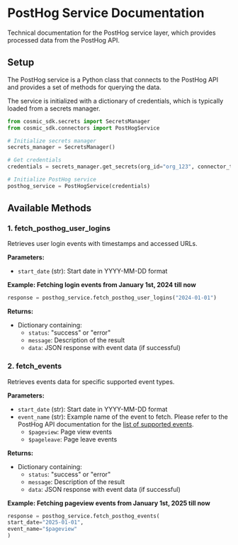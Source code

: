 # PostHog Service Documentation

Technical documentation for the PostHog service layer, which provides processed data from the PostHog API.

## Setup

The PostHog service is a Python class that connects to the PostHog API and provides a set of methods for querying the data.

The service is initialized with a dictionary of credentials, which is typically loaded from a secrets manager.

```python
from cosmic_sdk.secrets import SecretsManager
from cosmic_sdk.connectors import PostHogService

# Initialize secrets manager
secrets_manager = SecretsManager()

# Get credentials
credentials = secrets_manager.get_secrets(org_id="org_123", connector_type="posthog")

# Initialize PostHog service
posthog_service = PostHogService(credentials)
```

## Available Methods

### 1. fetch_posthog_user_logins

Retrieves user login events with timestamps and accessed URLs.

**Parameters:**
- `start_date` (str): Start date in YYYY-MM-DD format

**Example: Fetching login events from January 1st, 2024 till now**

```python
response = posthog_service.fetch_posthog_user_logins("2024-01-01")
```

**Returns:**
- Dictionary containing:
  - `status`: "success" or "error"
  - `message`: Description of the result
  - `data`: JSON response with event data (if successful)




### 2. fetch_events

Retrieves events data for specific supported event types.

**Parameters:**
- `start_date` (str): Start date in YYYY-MM-DD format
- `event_name` (str): Example name of the event to fetch. Please refer to the PostHog API documentation for the [list of supported events](https://posthog.com/docs/api/events).
  - `$pageview`: Page view events
  - `$pageleave`: Page leave events
  

**Returns:**
- Dictionary containing:
  - `status`: "success" or "error"
  - `message`: Description of the result
  - `data`: JSON response with event data (if successful)

**Example: Fetching pageview events from January 1st, 2025 till now**

```python
response = posthog_service.fetch_posthog_events(
start_date="2025-01-01",
event_name="$pageview"
)
```


